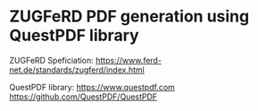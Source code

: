 # ZUGFeRD PDF generation using QuestPDF library

ZUGFeRD Speficiation:
https://www.ferd-net.de/standards/zugferd/index.html

QuestPDF library:
https://www.questpdf.com
https://github.com/QuestPDF/QuestPDF
